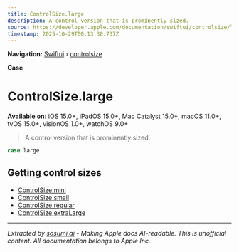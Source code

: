 ```yaml
---
title: ControlSize.large
description: A control version that is prominently sized.
source: https://developer.apple.com/documentation/swiftui/controlsize/large
timestamp: 2025-10-29T00:13:30.737Z
---
```


**Navigation:** [Swiftui](/documentation/swiftui) › [controlsize](/documentation/swiftui/controlsize)

**Case**

# ControlSize.large

**Available on:** iOS 15.0+, iPadOS 15.0+, Mac Catalyst 15.0+, macOS 11.0+, tvOS 15.0+, visionOS 1.0+, watchOS 9.0+

> A control version that is prominently sized.

```swift
case large
```

## Getting control sizes

- [ControlSize.mini](/documentation/swiftui/controlsize/mini)
- [ControlSize.small](/documentation/swiftui/controlsize/small)
- [ControlSize.regular](/documentation/swiftui/controlsize/regular)
- [ControlSize.extraLarge](/documentation/swiftui/controlsize/extralarge)

---

*Extracted by [sosumi.ai](https://sosumi.ai) - Making Apple docs AI-readable.*
*This is unofficial content. All documentation belongs to Apple Inc.*
